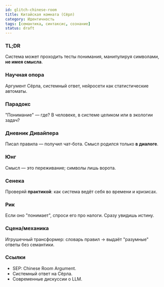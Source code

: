 ```yaml
---
id: glitch-chinese-room
title: Китайская комната (Сёрл)
category: Идентичность
tags: [семантика, синтаксис, сознание]
status: draft
---
```


### TL;DR
Система может проходить тесты понимания, манипулируя символами, **не имея смысла**.

### Научная опора
Аргумент Сёрла, системный ответ, нейросети как статистические автоматы.

### Парадокс
"Понимание" — где? В человеке, в системе целиком или в экологии задач?

### Дневник Дивайпера
Писал правила — получил чат-бота. Смысл родился только **в диалоге**.

### Юнг
Смысл — это переживание; символы лишь ворота.

### Сенека
Проверяй **практикой**: как система ведёт себя во времени и кризисах.

### Рик
Если оно "понимает", спроси его про налоги. Сразу увидишь истину.

### Сцена/механика
Игрушечный трансформер: словарь правил → выдаёт "разумные" ответы без семантики.

### Ссылки
- SEP: Chinese Room Argument.
- Системный ответ на Сёрла.
- Современные дискуссии о LLM.
